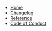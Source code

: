 * [Home](/)
* [Changelog](NEWS.md)
* [Reference](reference.md)
* [Code of Conduct](CODE_OF_CONDUCT.md)

